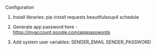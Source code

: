 Configuration

1. Install libraries:
pip install requests beautifulsoup4 schedule

2. Generate app password here - https://myaccount.google.com/apppasswords

3. Add system user variables:
SENDER_EMAIL
SENDER_PASSWORD